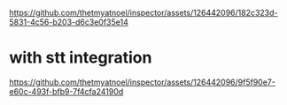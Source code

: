 https://github.com/thetmyatnoel/inspector/assets/126442096/182c323d-5831-4c56-b203-d6c3e0f35e14

# with stt integration
https://github.com/thetmyatnoel/inspector/assets/126442096/9f5f90e7-e60c-493f-bfb9-7f4cfa24190d






